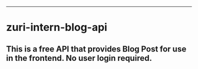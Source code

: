 ---
# zuri-intern-blog-api
This is a free API that provides Blog Post for use in the frontend. No user login required.
---